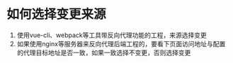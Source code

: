 # 如何选择变更来源

1. 使用vue-cli、webpack等工具带反向代理功能的工程，来源选择变更
2. 如果使用nginx等服务器来反向代理后端工程的，要看下页面访问地址与配置的代理目标地址是否一致，如果一致选择不变更，否则选择变更